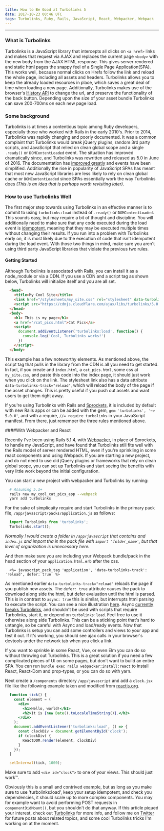```yaml
---
title: How to Be Good at Turbolinks 5
date: 2017-10-23 00:46 UTC
tags: Turbolinks, Ruby, Rails, JavaScript, React, Webpacker, Webpack
---
```


---
### What is Turbolinks

Turbolinks is a JavaScript library that intercepts all clicks on `<a href>` links and makes that request via AJAX and replaces the current page `<body>` with the new body from the AJAX HTML response. This gives server rendered and static html pages the snappy feel of a Single Page Application(SPA). This works well, because normal clicks on Hrefs follow the link and reload the whole page, including all assets and headers. Turbolinks allows you to keep the already loaded resources in place, which saves a great deal of time when loading a new page. Additionally, Turbolinks makes use of the browser's [History API](https://developer.mozilla.org/en-US/docs/Web/API/History) to change the url, and preserve the functionality of the back button. Depending upon the size of your asset bundle Turbolinks can save 200-700ms on each new page load.

### Some background

Turbolinks is at times a contentious topic among Ruby developers, especially those who worked with
Rails in the early 2010's. Prior to 2014, Turbolinks was rapidly changing and poorly documented. It was a common complaint that Turbolinks would break jQuery plugins, random 3rd party scripts, and JavaScript that relied on clean global scope and a single `.ready()` or `DOMContentLoaded` event. 
The situation has improved dramatically since, and Turbolinks was rewritten and released as 5.0 in June of 2016. The documentation has [improved greatly](https://github.com/turbolinks/turbolinks/tree/v5.0.3#turbolinks) and events have been simplified. Additionally the rise in popularity of JavaScript SPAs has meant that most new JavaScript libraries 
are less likely to rely on clean global cache or `DOMContentLoaded` since SPAs essentially work the
way Turbolinks does *(This is an idea that is perhaps worth revisiting later)*.

### How to use Turbolinks Well

The first major step towards using Turbolinks in an effective manner is to commit to using `turbolinks:load` instead of `.ready()` or `DOMContentLoaded`. This sounds easy, but may require a bit of thought and discipline. You will additionally need to make sure that any code executed during the load event is [idempotent](https://en.wikipedia.org/wiki/Idempotence), meaning that they may be executed multiple times without changing their results. If you run into a problem with Turbolinks early on, it is most likely due to the execution of code that isn't idempotent during the load event. With those two things in mind, make sure you aren't using third party JavaScript libraries that violate the previous two rules.

#### Getting Started

Although Turbolinks is associated with Rails, you can install it as a node_module or via a
CDN. If you use a CDN and a script tag as shown below, Turbolinks will initialize itself and you are
all set.

```html
  <head>
    <title>My Cool Site</title>
    <link href="/stylesheets/my_site.css" rel="stylesheet" data-turbolinks-track="reload">
    <script src="https://cdnjs.cloudflare.com/ajax/libs/turbolinks/5.0.3/turbolinks.js"></script>
  </head>
  <body>
    <h1> This is my page</h1>
    <a href="/cat_pics.html">Cat Pics</a>
    <script>
      document.addEventListener('turbolinks:load', function() {
        console.log('Cool, Turbolinks works!')
      })
    </script>
  </body>
```

This example has a few noteworthy elements. As mentioned above, the script tag that pulls in the library from the CDN is all you need to get started. In fact, if you create and `index.html`, a `cat_pics.html`, some css at `my_site.css`, and paste this code into the index page, it should just work when you click on the link. The stylesheet link also has a data attribute `data-turbolinks-track="reload"`, which will reload the body of the page if the asset changes. This is pretty useful if you push out assets and want users to get them right away.

If you're using Turbolinks with Rails and [Sprockets](https://github.com/rails/sprockets-rails), it is included by default with new Rails apps or can be added with the gem, `gem 'turbolinks', '~> 5.0.0'`, and with a require, `//= require turbolinks` in your JavaScript manifest. From there, just rememper the three rules mentioned above.

####With Webpacker and React

Recently I've been using Rails 5.1.4, with [Webpacker](https://github.com/rails/webpacker), in place of Sprockets, to handle my JavaScript, and have found that Turbolinks still fits well with the Rails model of server rendered HTML, even if you're sprinkling in some react components and using Webpack. If you are starting a new project, and do not need to use old jQuery plugins or frameworks that rely on clean global scope, you can set up Turbolinks and start seeing the benefits with very little work beyond the initial configuration. 

You can start a new project with webpacker and Turbolinks by running:

```bash
  # Assuming 5.1+
  rails new my_cool_cat_pics_app --webpack
  yarn add turbolinks
```

For the sake of simplicaity require and start Turbolinks in the primary pack file, `/app/javascript/packs/application.js` as follows:

```js
  import Turbolinks from 'turbolinks';
  Turbolinks.start();
```

*Normally I would create a folder in `/app/javascript` that contains and `index.js` and import tha in the pack file with `import 'folder_name'`, but that level of organization is unnecessary here.*

And then make sure you are including your Webpack bundle/pack in the head section of your `application.html.erb` after the css.

```erb
  <%= javascript_pack_tag 'application', 'data-turbolinks-track': 'reload', defer: true  %>
```

As mentioned earlier `data-turbolinks-track="reload"` reloads the page if you publish new assets. The `defer: true` attribute causes the pack to download along side the html, but defer evaluation until the html is parsed. This is in contrast to `async: true` this is similar, but interrupts html parsing to execute the script. You can see a nice illustration [here](http://www.growingwiththeweb.com/2014/02/async-vs-defer-attributes.html). Async [currently breaks Turbolinks](https://github.com/turbolinks/turbolinks/issues/281), and shouldn't be used with scripts that require Turbolinks, start it, or depend on `turbolinks:load`. Feel free to use it otherwise along side Turbolinks. This can be a sticking point that's hard to untangle, so be careful with Async and load/ready events. Now that Turbolinks is setup you can add some controllers and views to your app and test it out. If it's working, you should see ajax calls in your browser's devtools under the network tab when you click a link.

If you want to sprinkle in some React, Vue, or even Elm you can do so without throwing out Turbolinks. This is a great solution if you need a few complicated pieces of UI on some pages, but don't want to build an entire SPA. You can run `bundle exec rails webpacker:install:react` to install React, React-Dom and prop-types, or you can do so with yarn. 

Next create a `/components` directory `/app/javascript` and add a `clock.jsx` file like the following example taken and modified from [reactjs.org](https://reactjs.org/docs/rendering-elements.html).

```jsx
  function tick() {
    const element = (
      <div>
        <h1>Hello, world!</h1>
        <h2>It is {new Date().toLocaleTimeString()}.</h2>
      </div>
    );
    document.addEventListener('turbolinks:load', () => {
      const clockDiv = document.getElementById('clock');
      if (clockDiv) {
        ReactDOM.render(element, clockDiv)
      }
    });
  }

  setInterval(tick, 1000);
```

Make sure to add `<div id="clock">` to one of your views. This should just work™. 

Obviously this is a small and contrived example, but as long as you make sure to use 'turbolinks:load', keep your setup idempotent, and check you dependencies, it should scale up to more complex components. You may for example want to avoid performing POST requests in `componentDidMount()`, but you shouldn't do that anyway. If this article piqued your interest, check out [Turbolinks](https://github.com/turbolinks/turbolinks) for more info, and follow me on [Twitter](https://twitter.com/ChaseGilliam) for future posts about related topics, and some cool Turbolinks tricks I'm working on at the moment.

